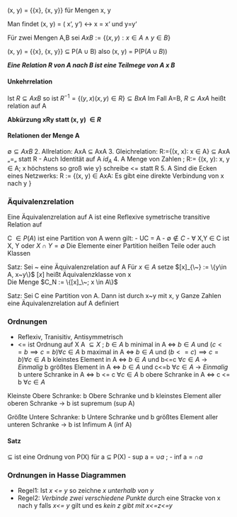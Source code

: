 
(x, y) = {{x}, {x, y}} für Mengen x, y


Man findet (x, y) = ( x‘, y‘) <-> x = x‘ und y=y‘

Für zwei Mengen A,B sei $A x B := \{(x,y): x \in A \land y \in B\}$


(x, y) = {{x}, {x, y}} $\subseteq$ P(A $\cup$ B)       also     (x, y) = P(P($A \cup B$))

***Eine Relation R von A nach B ist eine Teilmege von A x B***

#### Unkehrrelation
Ist $R \subseteq A x B$  so ist $R^{-1} = \{(y, x)  (x, y) \in R \} \subseteq  BxA$ 
Im Fall A=B,     $R \subseteq AxA$ heißt relation auf A

**Abkürzung xRy    statt    (x, y) $\in R$**
#### Relationen der Menge A
$\emptyset \subseteq A xB$
2. Allrelation: AxA $\subseteq$ AxA
3. Gleichrelation: R:={(x, x): x $\in$ A} $\subseteq$ AxA        „=„ statt R
	- Auch Identität auf A $id_A$ 
4. A Menge von Zahlen ; R:= {(x, y): x, y $\in$ A; x höchstens so groß wie y}
	schreibe <= statt R
5. A Sind die Ecken eines Netzwerks: R := {(x, y) $\in$ AxA: Es gibt eine direkte Verbindung von x nach y }


### Äquivalenzrelation
Eine Äquivalenzrelation auf A ist eine Reflexive symetrische transitive Relation auf 

C $\in P(A)$ ist eine Partition von A wenn gilt:
	- UC = A
	- $\emptyset \notin C$ 
	- $\forall$ X,Y $\in$ C ist X, Y oder $X \cap Y = \emptyset$ 
Die Elemente einer Partition heißen Teile oder auch Klassen


Satz: Sei ~ eine Äquivalenzrelation auf A 
Für $x \in A$ setze $[x]_{\~} := \{y\in A, x~y\}$
	$[x]$ heißt Äquivalenzklasse von x	
Die Menge $C_N := \{[x]_\~; x \in A\}$ 

Satz: Sei C eine Partition von A. Dann ist durch x~y mit x, y Ganze Zahlen eine Äquivalenzrelation auf A definiert 


### Ordnungen
- Reflexiv, Tranisitiv, Antisymmetrisch
- <= ist Ordnung auf X
A $\subseteq X$ ; $b \in A$
b minimal in A $\iff$ $b \in A$ und $(c <= b \implies c=b) \forall c \in A$ 
b maximal in A $\iff$ $b \in A$ und $(b <= c) \implies c=b) \forall c \in A$ 
b kleinstes Element in A $\iff$ $b\in A$ und b<=c   $\forall c \in A$     -> *Einmalig*
b größtes Element in A $\iff$ $b \in A$ und c<=b    $\forall c \in A$     -> *Einmalig*
b untere Schranke in A $\iff$ b <= c $\forall c \in A$
b obere Schranke in A $\iff$ c <= b $\forall c \in A$

Kleinste Obere Schranke: b Obere Schranke und b kleinstes Element aller oberen Schranke       -> b ist supremum (sup A)

Größte Untere Schranke: b Untere Schranke und b größtes Element aller unteren Schranke       -> b ist Infimum A (inf A)


#### Satz
$\subseteq$ ist eine Ordnung von P(X) für a $\subseteq$ P(X)
	- sup a = $\cup a$ ; 
	- inf a = $\cap a$ 

### Ordnungen in Hasse Diagrammen
- Regel1: Ist *x <= y* so zeichne *x unterhalb von y*
- Regel2: *Verbinde zwei verschiedene Punkte* durch eine Stracke von x nach y falls *x<= y* gilt und es *kein z gibt mit x<=z<=y*
